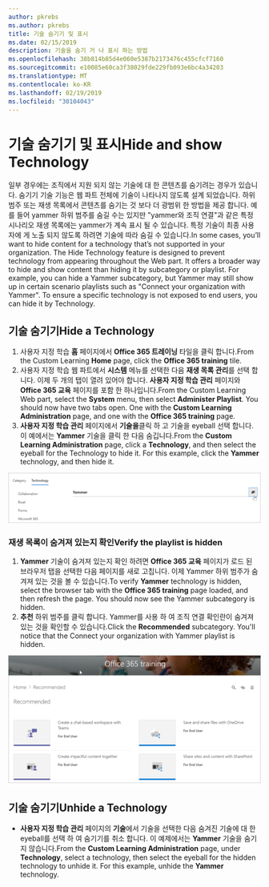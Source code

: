 ```yaml
---
author: pkrebs
ms.author: pkrebs
title: 기술 숨기기 및 표시
ms.date: 02/15/2019
description: 기술을 숨기 거 나 표시 하는 방법
ms.openlocfilehash: 38b814b85d4e060e5387b2173476c455cfcf7160
ms.sourcegitcommit: e10085e60ca3f38029fde229fb093e6bc4a34203
ms.translationtype: MT
ms.contentlocale: ko-KR
ms.lasthandoff: 02/19/2019
ms.locfileid: "30104043"
---
```

# <a name="hide-and-show-technology"></a><span data-ttu-id="6c7df-103">기술 숨기기 및 표시</span><span class="sxs-lookup"><span data-stu-id="6c7df-103">Hide and show Technology</span></span>

<span data-ttu-id="6c7df-p101">일부 경우에는 조직에서 지원 되지 않는 기술에 대 한 콘텐츠를 숨기려는 경우가 있습니다. 숨기기 기술 기능은 웹 파트 전체에 기술이 나타나지 않도록 설계 되었습니다. 하위 범주 또는 재생 목록에서 콘텐츠를 숨기는 것 보다 더 광범위 한 방법을 제공 합니다. 예를 들어 yammer 하위 범주를 숨길 수는 있지만 "yammer와 조직 연결"과 같은 특정 시나리오 재생 목록에는 yammer가 계속 표시 될 수 있습니다. 특정 기술이 최종 사용자에 게 노출 되지 않도록 하려면 기술에 따라 숨길 수 있습니다.</span><span class="sxs-lookup"><span data-stu-id="6c7df-p101">In some cases, you’ll want to hide content for a technology that’s not supported in your organization. The Hide Technology feature is designed to prevent technology from appearing throughout the Web part. It offers a broader way to hide and show content than hiding it by subcategory or playlist. For example, you can hide a Yammer subcategory, but Yammer may still show up in certain scenario playlists such as "Connect your organization with Yammer". To ensure a specific technology is not exposed to end users, you can hide it by Technology.</span></span> 

## <a name="hide-a-technology"></a><span data-ttu-id="6c7df-109">기술 숨기기</span><span class="sxs-lookup"><span data-stu-id="6c7df-109">Hide a Technology</span></span>

1. <span data-ttu-id="6c7df-110">사용자 지정 학습 **홈** 페이지에서 **Office 365 트레이닝** 타일을 클릭 합니다.</span><span class="sxs-lookup"><span data-stu-id="6c7df-110">From the Custom Learning **Home** page, click the **Office 365 training** tile.</span></span>
2. <span data-ttu-id="6c7df-p102">사용자 지정 학습 웹 파트에서 **시스템** 메뉴를 선택한 다음 **재생 목록 관리**를 선택 합니다. 이제 두 개의 탭이 열려 있어야 합니다. **사용자 지정 학습 관리** 페이지와 **Office 365 교육** 페이지를 포함 한 하나입니다.</span><span class="sxs-lookup"><span data-stu-id="6c7df-p102">From the Custom Learning Web part, select the **System** menu, then select **Administer Playlist**. You should now have two tabs open. One with the **Custom Learning Administration** page, and one with the **Office 365 training** page.</span></span> 
3. <span data-ttu-id="6c7df-p103">**사용자 지정 학습 관리** 페이지에서 **기술을**클릭 하 고 기술을 eyeball 선택 합니다. 이 예에서는 **Yammer** 기술을 클릭 한 다음 숨깁니다.</span><span class="sxs-lookup"><span data-stu-id="6c7df-p103">From the **Custom Learning Administration** page, click a **Technology**, and then select the eyeball for the Technology to hide it. For this example, click the **Yammer** technology, and then hide it.</span></span>  

![cg-hidetech-.png](media/cg-hidetech.png)

### <a name="verify-the-playlist-is-hidden"></a><span data-ttu-id="6c7df-117">재생 목록이 숨겨져 있는지 확인</span><span class="sxs-lookup"><span data-stu-id="6c7df-117">Verify the playlist is hidden</span></span>
1. <span data-ttu-id="6c7df-p104">**Yammer** 기술이 숨겨져 있는지 확인 하려면 **Office 365 교육** 페이지가 로드 된 브라우저 탭을 선택한 다음 페이지를 새로 고칩니다. 이제 Yammer 하위 범주가 숨겨져 있는 것을 볼 수 있습니다.</span><span class="sxs-lookup"><span data-stu-id="6c7df-p104">To verify **Yammer** technology is hidden, select the browser tab with the **Office 365 training** page loaded, and then refresh the page. You should now see the Yammer subcategory is hidden.</span></span> 
2. <span data-ttu-id="6c7df-p105">**추천** 하위 범주를 클릭 합니다. Yammer를 사용 하 여 조직 연결 확인란이 숨겨져 있는 것을 확인할 수 있습니다.</span><span class="sxs-lookup"><span data-stu-id="6c7df-p105">Click the **Recommended** subcategory. You'll notice that the Connect your organization with Yammer playlist is hidden.</span></span> 

![cg-hidetechrefresh-.png](media/cg-hidetechrefresh.png)

## <a name="unhide-a-technology"></a><span data-ttu-id="6c7df-123">기술 숨기기</span><span class="sxs-lookup"><span data-stu-id="6c7df-123">Unhide a Technology</span></span>

- <span data-ttu-id="6c7df-p106">**사용자 지정 학습 관리** 페이지의 **기술**에서 기술을 선택한 다음 숨겨진 기술에 대 한 eyeball를 선택 하 여 숨기기를 취소 합니다. 이 예제에서는 **Yammer** 기술을 숨기지 않습니다.</span><span class="sxs-lookup"><span data-stu-id="6c7df-p106">From the **Custom Learning Administration** page, under **Technology**, select a technology, then select the eyeball for the hidden technology to unhide it. For this example, unhide the **Yammer** technology.</span></span> 